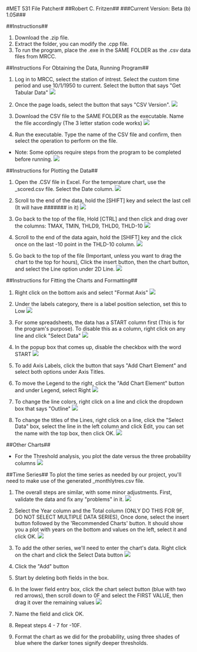 #MET 531 File Patcher#
##Robert C. Fritzen##
###Current Version: Beta (b) 1.05###

##Instructions##
1. Download the .zip file.
2. Extract the folder, you can modify the .cpp file.
3. To run the program, place the .exe in the SAME FOLDER as the .csv data files from MRCC.

##Instructions For Obtaining the Data, Running Program##
1. Log in to MRCC, select the station of intrest. Select the custom time period and use 10/1/1950 to current. Select the button that says "Get Tabular Data"
![](https://github.com/Phantom139/NIU_MET531-FilePatcher/blob/master/images/1.jpg)

2. Once the page loads, select the button that says "CSV Version".
![](https://github.com/Phantom139/NIU_MET531-FilePatcher/blob/master/images/2.jpg)

3. Download the CSV file to the SAME FOLDER as the executable. Name the file accordingly (The 3 letter station code works)
![](https://github.com/Phantom139/NIU_MET531-FilePatcher/blob/master/images/3.jpg)

4. Run the executable. Type the name of the CSV file and confirm, then select the operation to perform on the file.
 * Note: Some options require steps from the program to be completed before running.
![](https://github.com/Phantom139/NIU_MET531-FilePatcher/blob/master/images/4.jpg)

##Instructions for Plotting the Data##
1. Open the .CSV file in Excel. For the temperature chart, use the _scored.csv file. Select the Date column.
![](https://github.com/Phantom139/NIU_MET531-FilePatcher/blob/master/images/5.jpg)

2. Scroll to the end of the data, hold the [SHIFT] key and select the last cell (It will have ####### in it)
![](https://github.com/Phantom139/NIU_MET531-FilePatcher/blob/master/images/6.jpg)

3. Go back to the top of the file, Hold [CTRL] and then click and drag over the columns: TMAX, TMIN, THLD9, THLD0, THLD-10
![](https://github.com/Phantom139/NIU_MET531-FilePatcher/blob/master/images/7.jpg)

4. Scroll to the end of the data again, hold the [SHIFT] key and the click once on the last -10 point in the THLD-10 column.
![](https://github.com/Phantom139/NIU_MET531-FilePatcher/blob/master/images/8.jpg)

5. Go back to the top of the file (Important, unless you want to drag the chart to the top for hours), Click the insert button, then the chart button, and select the Line option under 2D Line.
![](https://github.com/Phantom139/NIU_MET531-FilePatcher/blob/master/images/9.jpg)

##Instructions for Fitting the Charts and Formatting##
1. Right click on the bottom axis and select "Format Axis"
![](https://github.com/Phantom139/NIU_MET531-FilePatcher/blob/master/images/10.jpg)

2. Under the labels category, there is a label position selection, set this to Low
![](https://github.com/Phantom139/NIU_MET531-FilePatcher/blob/master/images/11.jpg)

3. For some spreadsheets, the data has a START column first (This is for the program's purpose). To disable this as a column, right click on any line and click "Select Data"
![](https://github.com/Phantom139/NIU_MET531-FilePatcher/blob/master/images/12.jpg)

4. In the popup box that comes up, disable the checkbox with the word START
![](https://github.com/Phantom139/NIU_MET531-FilePatcher/blob/master/images/13.jpg)

5. To add Axis Labels, click the button that says "Add Chart Element" and select both options under Axis Titles.

6. To move the Legend to the right, click the "Add Chart Element" button and under Legend, select Right
![](https://github.com/Phantom139/NIU_MET531-FilePatcher/blob/master/images/14.jpg)

7. To change the line colors, right click on a line and click the dropdown box that says "Outline"
![](https://github.com/Phantom139/NIU_MET531-FilePatcher/blob/master/images/15.jpg)

8. To change the titles of the Lines, right click on a line, click the "Select Data" box, select the line in the left column and click Edit, you can set the name with the top box, then click OK.
![](https://github.com/Phantom139/NIU_MET531-FilePatcher/blob/master/images/16.jpg)

##Other Charts##
* For the Threshold analysis, you plot the date versus the three probability columns
![](https://github.com/Phantom139/NIU_MET531-FilePatcher/blob/master/images/17.jpg)

##Time Series##
To plot the time series as needed by our project, you'll need to make use of the generated _monthlytres.csv file.

1. The overall steps are similar, with some minor adjustments. First, validate the data and fix any "problems" in it.
![](https://github.com/Phantom139/NIU_MET531-FilePatcher/blob/master/images/18.jpg)

2. Select the Year column and the Total column (ONLY DO THIS FOR 9F, DO NOT SELECT MULTIPLE DATA SERIES), Once done, select the insert button followed by the 'Recommended Charts' button. It should show you a plot with years on the bottom and values on the left, select it and click OK.
![](https://github.com/Phantom139/NIU_MET531-FilePatcher/blob/master/images/19.jpg)

3. To add the other series, we'll need to enter the chart's data. Right click on the chart and click the Select Data button
![](https://github.com/Phantom139/NIU_MET531-FilePatcher/blob/master/images/20.jpg)

4. Click the "Add" button 

5. Start by deleting both fields in the box.

6. In the lower field entry box, click the chart select button (blue with two red arrows), then scroll down to 0F and select the FIRST VALUE, then drag it over the remaining values
![](https://github.com/Phantom139/NIU_MET531-FilePatcher/blob/master/images/21.jpg)

7. Name the field and click OK.

8. Repeat steps 4 - 7 for -10F.

9. Format the chart as we did for the probability, using three shades of blue where the darker tones signify deeper thresholds.